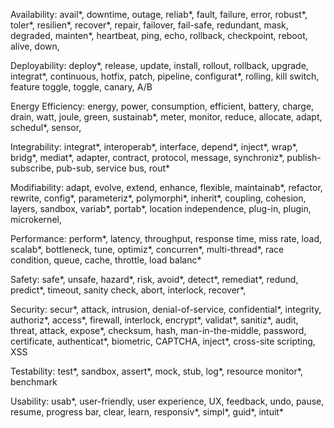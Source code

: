Availability:
avail*, downtime, outage, reliab*, fault, failure, error, robust*, toler*, resilien*, recover*, repair, failover, fail-safe, redundant, mask, degraded, mainten*, heartbeat, ping, echo, rollback, checkpoint, reboot, alive, down, 

Deployability:
deploy*, release, update, install, rollout, rollback, upgrade, integrat*, continuous, hotfix, patch, pipeline, configurat*, rolling, kill switch, feature toggle, toggle, canary, A/B

Energy Efficiency:
energy, power, consumption, efficient, battery, charge, drain, watt, joule, green, sustainab*, meter, monitor, reduce, allocate, adapt, schedul*, sensor, 

Integrability:
integrat*, interoperab*, interface, depend*, inject*, wrap*, bridg*, mediat*, adapter, contract, protocol, message, synchroniz*, publish-subscribe, pub-sub, service bus, rout*

Modifiability:
adapt, evolve, extend, enhance, flexible, maintainab*, refactor, rewrite, config*, parameteriz*, polymorphi*, inherit*, coupling, cohesion, layers, sandbox, variab*, portab*, location independence, plug-in, plugin, microkernel, 

Performance:
perform*, latency, throughput, response time, miss rate, load, scalab*, bottleneck, tune, optimiz*, concurren*, multi-thread*, race condition, queue, cache, throttle, load balanc*

Safety:
safe*, unsafe, hazard*, risk, avoid*, detect*, remediat*, redund, predict*, timeout, sanity check, abort, interlock, recover*, 

Security:
secur*, attack, intrusion, denial-of-service, confidential*, integrity, authoriz*, access*, firewall, interlock, encrypt*, validat*, sanitiz*, audit, threat, attack, expose*, checksum, hash, man-in-the-middle, password, certificate, authenticat*, biometric, CAPTCHA, inject*, cross-site scripting, XSS

Testability:
test*, sandbox, assert*, mock, stub, log*, resource monitor*, benchmark

Usability:
usab*, user-friendly, user experience, UX, feedback, undo, pause, resume, progress bar, clear, learn, responsiv*, simpl*, guid*, intuit*



